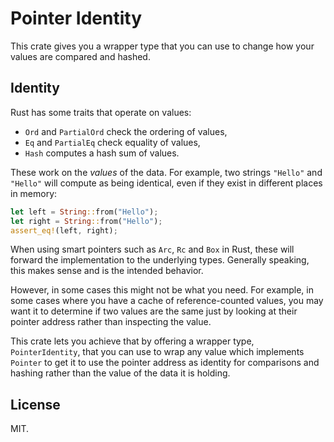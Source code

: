 # Pointer Identity

This crate gives you a wrapper type that you can use to change how your values are compared
and hashed.

## Identity

Rust has some traits that operate on values:

- `Ord` and `PartialOrd` check the ordering of values,
- `Eq` and `PartialEq` check equality of values,
- `Hash` computes a hash sum of values.

These work on the *values* of the data. For example, two strings `"Hello"` and `"Hello"` will
compute as being identical, even if they exist in different places in memory:

```rust
let left = String::from("Hello");
let right = String::from("Hello");
assert_eq!(left, right);
```


When using smart pointers such as `Arc`, `Rc` and `Box` in
Rust, these will forward the implementation to the underlying types. Generally speaking, this
makes sense and is the intended behavior.

However, in some cases this might not be what you need. For example, in some cases where you
have a cache of reference-counted values, you may want it to determine if two values are the
same just by looking at their pointer address rather than inspecting the value.

This crate lets you achieve that by offering a wrapper type, `PointerIdentity`, that you can
use to wrap any value which implements `Pointer` to get it to use the pointer address as
identity for comparisons and hashing rather than the value of the data it is holding.

## License

MIT.

